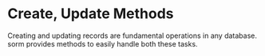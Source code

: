 # Create, Update Methods

Creating and updating records are fundamental operations in any database.
sorm provides methods to easily handle both these tasks.
